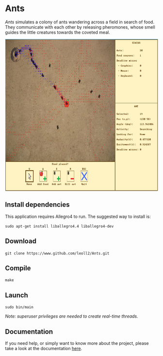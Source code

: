 # Ants

*Ants* simulates a colony of ants wandering across a field in search of food. They communicate with each other by releasing pheromones, whose smell guides the little creatures towards the coveted meal.

<img src="img/ants.png" width="750" height="500" />

## Install dependencies

This application requires Allegro4 to run. The suggested way to install is:

`sudo apt-get install liballegro4.4 liballegro4-dev`

## Download

`git clone https://www.github.com/leoll2/Ants.git`

## Compile

`make`

## Launch

`sudo bin/main`

*Note: superuser privileges are needed to create real-time threads.*

## Documentation

If you need help, or simply want to know more about the project, please take a look at the documentation [here](docs/documentation.pdf).

